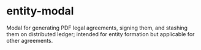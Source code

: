 # entity-modal
Modal for generating PDF legal agreements, signing them, and stashing them on distributed ledger; intended for entity formation but applicable for other agreements. 
